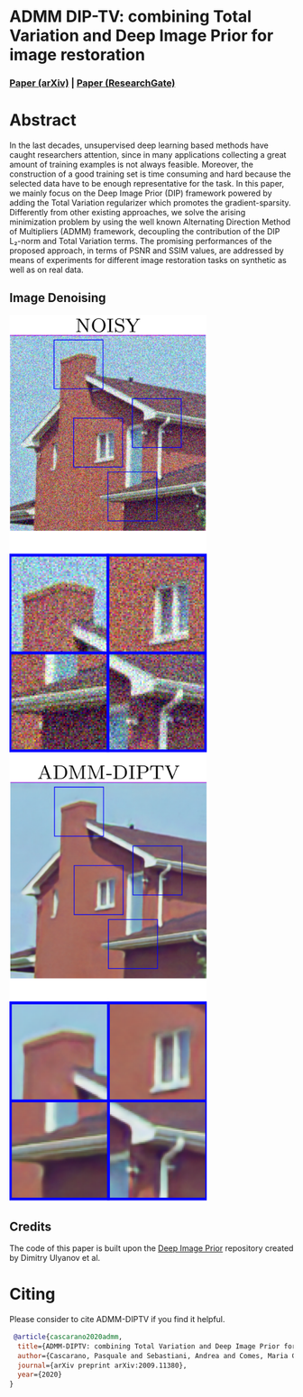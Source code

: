 # ADMM DIP-TV: combining Total Variation and Deep Image Prior for image restoration

### [Paper (arXiv)](https://arxiv.org/abs/2009.11380) | [Paper (ResearchGate)](https://www.researchgate.net/publication/344371742_ADMM-DIPTV_combining_Total_Variation_and_Deep_Image_Prior_for_image_restoration)

# Abstract
In the last decades, unsupervised deep learning based methods have caught researchers attention, since in many applications collecting a great amount of training examples is not always feasible. Moreover, the construction of a good training set is time consuming and hard because the selected data have to be enough representative for the task. In this paper, we mainly focus on the Deep Image Prior (DIP) framework powered by adding the  Total Variation regularizer which promotes the gradient-sparsity. Differently from other existing approaches, we solve the arising minimization problem by using the well known Alternating Direction Method of Multipliers (ADMM) framework, decoupling the contribution of the DIP L₂-norm and Total Variation terms. The promising performances of the proposed approach, in terms of PSNR and SSIM values, are addressed by means of experiments for different image restoration tasks on synthetic as well as on real data. 

## Image Denoising
<img src="figs/noisy.png" width="350px"/> <img src="figs/ADMM_DIPTV.png" width="350px"/>

## Credits
The code of this paper is built upon the [Deep Image Prior](https://github.com/DmitryUlyanov/deep-image-prior) repository created by Dimitry Ulyanov et al.
# Citing
Please consider to cite ADMM-DIPTV if you find it helpful.

```BibTex
 @article{cascarano2020admm,
  title={ADMM-DIPTV: combining Total Variation and Deep Image Prior for image restoration},
  author={Cascarano, Pasquale and Sebastiani, Andrea and Comes, Maria Colomba},
  journal={arXiv preprint arXiv:2009.11380},
  year={2020}
}
 ```
